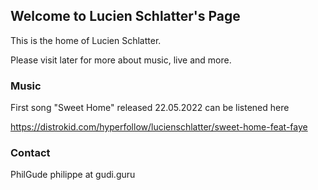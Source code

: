 ## Welcome to Lucien Schlatter's Page

This is the home of Lucien Schlatter.

Please visit later for more about music, live and more.

### Music

First song "Sweet Home" released 22.05.2022 can be listened here

https://distrokid.com/hyperfollow/lucienschlatter/sweet-home-feat-faye

### Contact

PhilGude
philippe at gudi.guru
